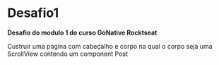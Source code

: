 # Desafio1

**Desafio do modulo 1 do curso GoNative Rocktseat**

Custruir uma pagina com cabeçalho e corpo na qual o corpo seja uma ScrollView contendo um component Post
